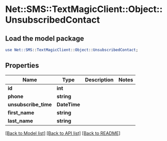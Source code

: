 # Net::SMS::TextMagicClient::Object::UnsubscribedContact

## Load the model package
```perl
use Net::SMS::TextMagicClient::Object::UnsubscribedContact;
```

## Properties
Name | Type | Description | Notes
------------ | ------------- | ------------- | -------------
**id** | **int** |  | 
**phone** | **string** |  | 
**unsubscribe_time** | **DateTime** |  | 
**first_name** | **string** |  | 
**last_name** | **string** |  | 

[[Back to Model list]](../README.md#documentation-for-models) [[Back to API list]](../README.md#documentation-for-api-endpoints) [[Back to README]](../README.md)


